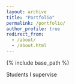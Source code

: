 ```yaml
---
layout: archive
title: "Portfolio"
permalink: /portfolio/
author_profile: true
redirect_from: 
  - /about/
  - /about.html
---
```


{% include base_path %}

Students I supervise
